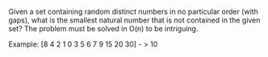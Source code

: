Given a set containing random distinct numbers in no particular order (with gaps), what is the smallest natural number that is not contained in the given set? The problem must be solved in O(n) to be intriguing.

Example: [8 4 2 1 0 3 5 6 7 9 15 20 30] - > 10